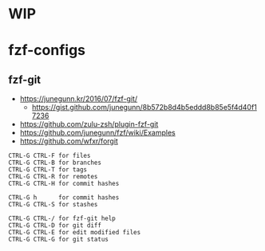 # WIP

# fzf-configs

## fzf-git
- https://junegunn.kr/2016/07/fzf-git/
  - https://gist.github.com/junegunn/8b572b8d4b5eddd8b85e5f4d40f17236
- https://github.com/zulu-zsh/plugin-fzf-git
- https://github.com/junegunn/fzf/wiki/Examples
- https://github.com/wfxr/forgit

```
CTRL-G CTRL-F for files
CTRL-G CTRL-B for branches
CTRL-G CTRL-T for tags
CTRL-G CTRL-R for remotes
CTRL-G CTRL-H for commit hashes

CTRL-G h      for commit hashes
CTRL-G CTRL-S for stashes

CTRL-G CTRL-/ for fzf-git help
CTRL-G CTRL-D for git diff
CTRL-G CTRL-E for edit modified files
CTRL-G CTRL-G for git status
```
